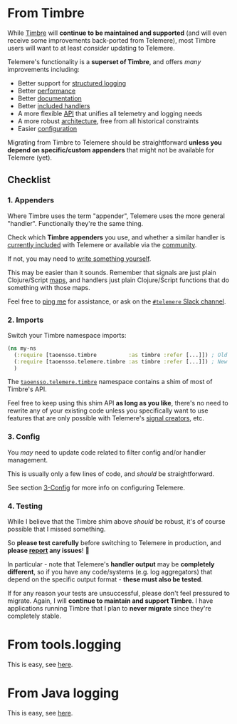# From Timbre

While [Timbre](https://taoensso.com/timbre) will **continue to be maintained and supported** (and will even receive some improvements back-ported from Telemere), most Timbre users will want to at least *consider* updating to Telemere.

Telemere's functionality is a **superset of Timbre**, and offers *many* improvements including:

- Better support for [structured logging](./1-Getting-started#data-types-and-structures)
- Better [performance](https://github.com/taoensso/telemere#benchmarks)
- Better [documentation](https://github.com/taoensso/telemere#documentation)
- Better [included handlers](./4-Handlers##included-handlers)
- A more flexible [API](./1-Getting-started#usage) that unifies all telemetry and logging needs
- A more robust [architecture](./2-Architecture), free from all historical constraints
- Easier [configuration](./3-Config)

Migrating from Timbre to Telemere should be straightforward **unless you depend on specific/custom appenders** that might not be available for Telemere (yet).

## Checklist

### 1. Appenders

Where Timbre uses the term "appender", Telemere uses the more general "handler". Functionally they're the same thing.

Check which **Timbre appenders** you use, and whether a similar handler is [currently included](./4-Handlers#included-handlers) with Telemere or available via the [community](./8-Community#handlers-and-tools).

If not, you may need to [write something yourself](./4-Handlers#writing-handlers).

This may be easier than it sounds. Remember that signals are just plain Clojure/Script [maps](https://cljdoc.org/d/com.taoensso/telemere/CURRENT/api/taoensso.telemere#help:signal-content), and handlers just plain Clojure/Script functions that do something with those maps.

Feel free to [ping me](https://github.com/taoensso/telemere/issues) for assistance, or ask on the [`#telemere` Slack channel](https://www.taoensso.com/telemere/slack).

### 2. Imports

Switch your Timbre namespace imports:

```clojure
(ns my-ns
  (:require [taoensso.timbre          :as timbre :refer [...]]) ; Old
  (:require [taoensso.telemere.timbre :as timbre :refer [...]]) ; New
  )
```

The [`taoensso.telemere.timbre`](https://cljdoc.org/d/com.taoensso/telemere/CURRENT/api/taoensso.telemere.timbre) namespace contains a shim of most of Timbre's API.

Feel free to keep using this shim API **as long as you like**, there's no need to rewrite any of your existing code unless you specifically want to use features that are only possible with Telemere's [signal creators](./1-Getting-started#create-signals), etc.

### 3. Config

You *may* need to update code related to filter config and/or handler management.

This is usually only a few lines of code, and *should* be straightforward.

See section [3-Config](./3-Config) for more info on configuring Telemere.

### 4. Testing

While I believe that the Timbre shim above *should* be robust, it's of course possible that I missed something.

So **please test carefully** before switching to Telemere in production, and **please [report](https://github.com/taoensso/telemere/issues) any issues**! 🙏

In particular - note that Telemere's **handler output** may be **completely different**, so if you have any code/systems (e.g. log aggregators) that depend on the specific output format - **these must also be tested**.

If for any reason your tests are unsuccessful, please don't feel pressured to migrate. Again, I will **continue to maintain and support Timbre**. I have applications running Timbre that I plan to **never migrate** since they're completely stable.

# From tools.logging

This is easy, see [here](./3-Config#clojuretoolslogging).

# From Java logging

This is easy, see [here](./3-Config#java-logging).